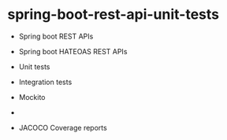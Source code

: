 # spring-boot-rest-api-unit-tests

- Spring boot REST APIs
- Spring boot HATEOAS REST APIs
- Unit tests
- Integration tests
- Mockito

- 
- JACOCO Coverage reports

